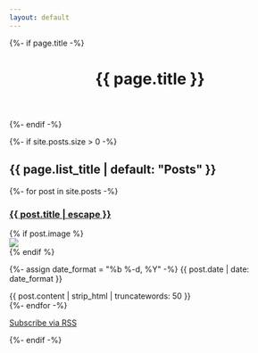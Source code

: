 ```yaml
---
layout: default
---
```


<div>

{%- if page.title -%}

  <header>
    <h1>{{ page.title }}</h1>
  </header>
  {%- endif -%}

{%- if site.posts.size > 0 -%}

  <div class="article mb-4">
    <h2>{{ page.list_title | default: "Posts" }}</h2>
  </div>
  <ul class="list-unstyled" style="padding-left: 0; list-style-type: none;">
    {%- for post in site.posts -%}
    <li class="article mb-4">
      <p class="h5 mb-2">
        <a href="{{ post.url | relative_url }}">
          <h3>{{ post.title | escape }}</h3>
        </a>
      </p>
      {% if post.image %}
      <div class="post-image mb-2 mt-3">
        <a href="{{ post.url | relative_url }}">
          <img src="{{ post.image | relative_url }}">
        </a>
      </div>
      {% endif %}
      <p class="text-muted">
        {%- assign date_format = "%b %-d, %Y" -%}
        {{ post.date | date: date_format }}
      </p>
        {{ post.content | strip_html | truncatewords: 50 }}
    </li>
    {%- endfor -%}
  </ul>

  <div class="article">
    <p>
      <a href="{{ "/feed.xml" | relative_url }}">Subscribe via RSS</a>
    </p>
  </div>
  {%- endif -%}

</div>
